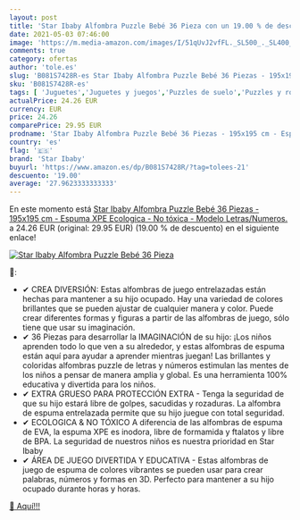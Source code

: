 ```yaml
---
layout: post
title: 'Star Ibaby Alfombra Puzzle Bebé 36 Pieza con un 19.00 % de descuento'
date: 2021-05-03 07:46:00
image: 'https://m.media-amazon.com/images/I/51qUvJ2vfFL._SL500_._SL400_.jpg'
comments: true
category: ofertas
author: 'tole.es'
slug: 'B081S7428R-es Star Ibaby Alfombra Puzzle Bebé 36 Piezas - 195x195 cm -...'
sku: 'B081S7428R-es'
tags: [ 'Juguetes','Juguetes y juegos','Puzzles de suelo','Puzzles y rompecabezas','puzzle','star ibaby', ]
actualPrice: 24.26 EUR
currency: EUR
price: 24.26
comparePrice: 29.95 EUR
prodname: 'Star Ibaby Alfombra Puzzle Bebé 36 Piezas - 195x195 cm - Espuma XPE Ecologica - No tóxica - Modelo Letras/Numeros.'
country: 'es'
flag: '🇪🇸'
brand: 'Star Ibaby'
buyurl: 'https://www.amazon.es/dp/B081S7428R/?tag=tolees-21'
descuento: '19.00'
average: '27.9623333333333'
---
```


En este momento está [Star Ibaby Alfombra Puzzle Bebé 36 Piezas - 195x195 cm - Espuma XPE Ecologica - No tóxica - Modelo Letras/Numeros.](https://www.amazon.es/dp/B081S7428R/?tag=tolees-21) a 24.26 EUR (original: 29.95 EUR) (19.00 %  de descuento) en el siguiente enlace!

[![Star Ibaby Alfombra Puzzle Bebé 36 Pieza](https://m.media-amazon.com/images/I/51qUvJ2vfFL._SL500_._SL400_.jpg)](https://www.amazon.es/dp/B081S7428R/?tag=tolees-21)

🔎:

- ✔ CREA DIVERSIÓN: Estas alfombras de juego entrelazadas están hechas para mantener a su hijo ocupado. Hay una variedad de colores brillantes que se pueden ajustar de cualquier manera y color. Puede crear diferentes formas y figuras a partir de las alfombras de juego, sólo tiene que usar su imaginación.
- ✔ 36 Piezas para desarrollar la IMAGINACIÓN de su hijo: ¡Los niños aprenden todo lo que ven a su alrededor, y estas alfombras de espuma están aquí para ayudar a aprender mientras juegan! Las brillantes y coloridas alfombras puzzle de letras y números estimulan las mentes de los niños a pensar de manera amplia y global. Es una herramienta 100% educativa y divertida para los niños.
- ✔ EXTRA GRUESO PARA PROTECCIÓN EXTRA - Tenga la seguridad de que su hijo estará libre de golpes, sacudidas y rozaduras. La alfombra de espuma entrelazada permite que su hijo juegue con total seguridad.
- ✔ ECOLOGICA & NO TÓXICO A diferencia de las alfombras de espuma de EVA, la espuma XPE es inodora, libre de formamida y ftalatos y libre de BPA. La seguridad de nuestros niños es nuestra prioridad en Star Ibaby
- ✔ ÁREA DE JUEGO DIVERTIDA Y EDUCATIVA - Estas alfombras de juego de espuma de colores vibrantes se pueden usar para crear palabras, números y formas en 3D. Perfecto para mantener a su hijo ocupado durante horas y horas.

[🛒 Aquí!!!](https://www.amazon.es/dp/B081S7428R/?tag=tolees-21)
